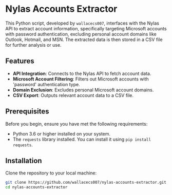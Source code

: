 # Nylas Accounts Extractor

This Python script, developed by `wallacecs007`, interfaces with the Nylas API to extract account information, specifically targeting Microsoft accounts with password authentication, excluding personal account domains like Outlook, Hotmail, and MSN. The extracted data is then stored in a CSV file for further analysis or use.

## Features

- **API Integration**: Connects to the Nylas API to fetch account data.
- **Microsoft Account Filtering**: Filters out Microsoft accounts with 'password' authentication type.
- **Domain Exclusion**: Excludes personal Microsoft account domains.
- **CSV Export**: Outputs relevant account data to a CSV file.

## Prerequisites

Before you begin, ensure you have met the following requirements:

- Python 3.6 or higher installed on your system.
- The `requests` library installed. You can install it using `pip install requests`.

## Installation

Clone the repository to your local machine:

```bash
git clone https://github.com/wallacecs007/nylas-accounts-extractor.git
cd nylas-accounts-extractor
